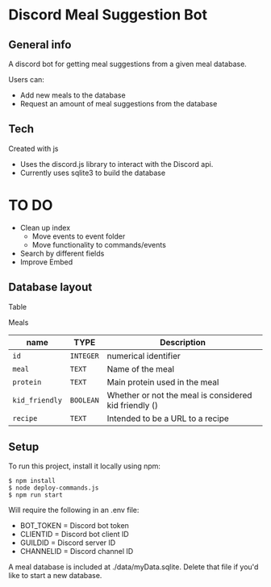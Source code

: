 # Discord Meal Suggestion Bot

## General info

A discord bot for getting meal suggestions from a given meal database.

Users can: 

* Add new meals to the database
* Request an amount of meal suggestions from the database

## Tech

Created with js

* Uses the discord.js library to interact with the Discord api.
* Currently uses sqlite3 to build the database

# TO DO

* Clean up index
    * Move events to event folder
    * Move functionality to commands/events
* Search by different fields
* Improve Embed

## Database layout

Table

Meals

| name | TYPE | Description
| ---- | ---- | ---- |
| `id` | `INTEGER` | numerical identifier
| `meal` | `TEXT` | Name of the meal
| `protein` | `TEXT` | Main protein used in the meal
| `kid_friendly` | `BOOLEAN` | Whether or not the meal is considered kid friendly ()
| `recipe` | `TEXT` | Intended to be a URL to a recipe

## Setup

To run this project, install it locally using npm:

```
$ npm install
$ node deploy-commands.js
$ npm run start
```

Will require the following in an .env file:
* BOT_TOKEN = Discord bot token
* CLIENTID = Discord bot client ID
* GUILDID = Discord server ID
* CHANNELID = Discord channel ID

A meal database is included at ./data/myData.sqlite. Delete that file if you'd like to start a new database.